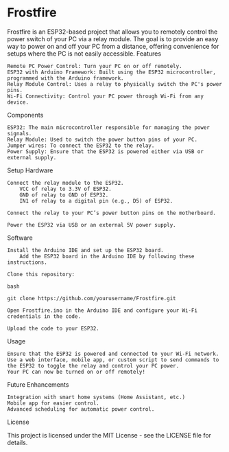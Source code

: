 # Frostfire

Frostfire is an ESP32-based project that allows you to remotely control the power switch of your PC via a relay module. The goal is to provide an easy way to power on and off your PC from a distance, offering convenience for setups where the PC is not easily accessible.
Features

    Remote PC Power Control: Turn your PC on or off remotely.
    ESP32 with Arduino Framework: Built using the ESP32 microcontroller, programmed with the Arduino framework.
    Relay Module Control: Uses a relay to physically switch the PC's power pins.
    Wi-Fi Connectivity: Control your PC power through Wi-Fi from any device.

Components

    ESP32: The main microcontroller responsible for managing the power signals.
    Relay Module: Used to switch the power button pins of your PC.
    Jumper wires: To connect the ESP32 to the relay.
    Power Supply: Ensure that the ESP32 is powered either via USB or external supply.

Setup
Hardware

    Connect the relay module to the ESP32.
        VCC of relay to 3.3V of ESP32.
        GND of relay to GND of ESP32.
        IN1 of relay to a digital pin (e.g., D5) of ESP32.

    Connect the relay to your PC’s power button pins on the motherboard.

    Power the ESP32 via USB or an external 5V power supply.

Software

    Install the Arduino IDE and set up the ESP32 board.
        Add the ESP32 board in the Arduino IDE by following these instructions.

    Clone this repository:

    bash

    git clone https://github.com/yourusername/Frostfire.git

    Open Frostfire.ino in the Arduino IDE and configure your Wi-Fi credentials in the code.

    Upload the code to your ESP32.

Usage

    Ensure that the ESP32 is powered and connected to your Wi-Fi network.
    Use a web interface, mobile app, or custom script to send commands to the ESP32 to toggle the relay and control your PC power.
    Your PC can now be turned on or off remotely!

Future Enhancements

    Integration with smart home systems (Home Assistant, etc.)
    Mobile app for easier control.
    Advanced scheduling for automatic power control.

License

This project is licensed under the MIT License - see the LICENSE file for details.
